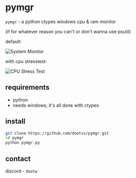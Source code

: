 # pymgr

`pymgr` - a python ctypes windows cpu & ram monitor

(if for whatever reason you can't or don't wanna use psutil)

default:

![System Monitor](https://i.postimg.cc/SNrqz7zG/image-2023-11-27-194229893.png)

with cpu stresstest:

![CPU Stress Test](https://i.postimg.cc/rF82c0YR/image-2023-11-27-194308505.png)

## requirements

- python
- needs windows; it's all done with ctypes

## install

```bash
git clone https://github.com/dootss/pymgr.git
cd pymgr
python pymgr.py
```

## contact

discord - `dootw`
